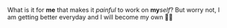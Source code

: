 What is it for **me** that makes it *painful* to work on **my***self*?
But worry not, I am getting better everyday and I will become my own 🐕‍🦺
